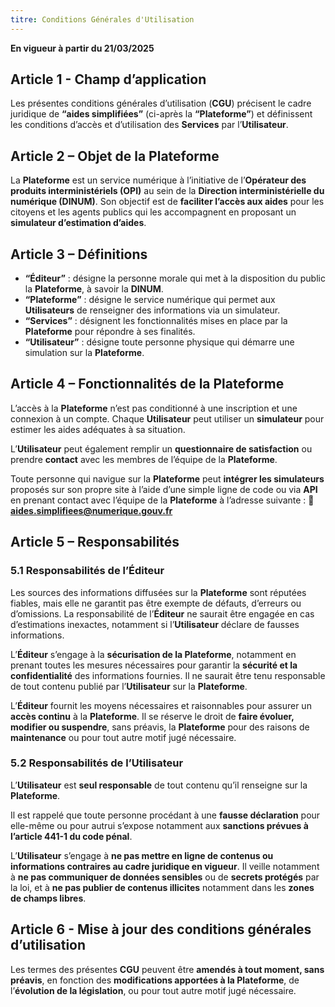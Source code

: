 ```yaml
---
titre: Conditions Générales d'Utilisation
---
```


**En vigueur à partir du 21/03/2025**

## Article 1 - Champ d’application

Les présentes conditions générales d’utilisation (**CGU**) précisent le cadre juridique de **“aides simplifiées”** (ci-après la **“Plateforme”**) et définissent les conditions d’accès et d’utilisation des **Services** par l’**Utilisateur**.

## Article 2 – Objet de la Plateforme

La **Plateforme** est un service numérique à l’initiative de l’**Opérateur des produits interministériels (OPI)** au sein de la **Direction interministérielle du numérique (DINUM)**. Son objectif est de **faciliter l’accès aux aides** pour les citoyens et les agents publics qui les accompagnent en proposant un **simulateur d’estimation d’aides**.

## Article 3 – Définitions

- **“Éditeur”** : désigne la personne morale qui met à la disposition du public la **Plateforme**, à savoir la **DINUM**.
- **“Plateforme”** : désigne le service numérique qui permet aux **Utilisateurs** de renseigner des informations via un simulateur.
- **“Services”** : désignent les fonctionnalités mises en place par la **Plateforme** pour répondre à ses finalités.
- **“Utilisateur”** : désigne toute personne physique qui démarre une simulation sur la **Plateforme**.

## Article 4 – Fonctionnalités de la Plateforme

L’accès à la **Plateforme** n’est pas conditionné à une inscription et une connexion à un compte. Chaque **Utilisateur** peut utiliser un **simulateur** pour estimer les aides adéquates à sa situation.

L’**Utilisateur** peut également remplir un **questionnaire de satisfaction** ou prendre **contact** avec les membres de l’équipe de la **Plateforme**.

Toute personne qui navigue sur la **Plateforme** peut **intégrer les simulateurs** proposés sur son propre site à l’aide d’une simple ligne de code ou via **API** en prenant contact avec l’équipe de la **Plateforme** à l’adresse suivante :
📧 **aides.simplifiees@numerique.gouv.fr**

## Article 5 – Responsabilités

### 5.1 Responsabilités de l’Éditeur

Les sources des informations diffusées sur la **Plateforme** sont réputées fiables, mais elle ne garantit pas être exempte de défauts, d’erreurs ou d’omissions. La responsabilité de l’**Éditeur** ne saurait être engagée en cas d’estimations inexactes, notamment si l’**Utilisateur** déclare de fausses informations.

L’**Éditeur** s’engage à la **sécurisation de la Plateforme**, notamment en prenant toutes les mesures nécessaires pour garantir la **sécurité et la confidentialité** des informations fournies. Il ne saurait être tenu responsable de tout contenu publié par l’**Utilisateur** sur la **Plateforme**.

L’**Éditeur** fournit les moyens nécessaires et raisonnables pour assurer un **accès continu** à la **Plateforme**. Il se réserve le droit de **faire évoluer, modifier ou suspendre**, sans préavis, la **Plateforme** pour des raisons de **maintenance** ou pour tout autre motif jugé nécessaire.

### 5.2 Responsabilités de l’Utilisateur

L’**Utilisateur** est **seul responsable** de tout contenu qu’il renseigne sur la **Plateforme**.

Il est rappelé que toute personne procédant à une **fausse déclaration** pour elle-même ou pour autrui s’expose notamment aux **sanctions prévues à l’article 441-1 du code pénal**.

L’**Utilisateur** s’engage à **ne pas mettre en ligne de contenus ou informations contraires au cadre juridique en vigueur**. Il veille notamment à **ne pas communiquer de données sensibles** ou de **secrets protégés** par la loi, et à **ne pas publier de contenus illicites** notamment dans les **zones de champs libres**.

## Article 6 - Mise à jour des conditions générales d’utilisation

Les termes des présentes **CGU** peuvent être **amendés à tout moment, sans préavis**, en fonction des **modifications apportées à la Plateforme**, de l’**évolution de la législation**, ou pour tout autre motif jugé nécessaire.
